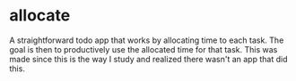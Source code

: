 # allocate
A straightforward todo app that works by allocating time to each task. The goal is then to productively use the allocated time for that task. This was made since this is the way I study and realized there wasn't an app that did this.

